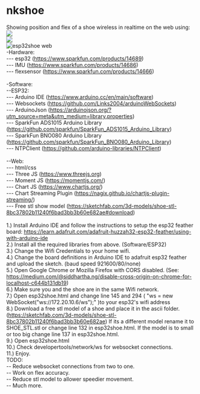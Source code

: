 # nkshoe</br>
Showing position and flex of a shoe wireless in realtime on the web using:
</br>
![](position.gif)
</br>
![](flex.gif)</br>
 <img src="http://www.andreaskadenbach.com/img/web.png" alt="esp32shoe web">
</br>
-Hardware:</br>
--- esp32 (https://www.sparkfun.com/products/14689)</br>
--- IMU (https://www.sparkfun.com/products/14686)</br>
--- flexsensor (https://www.sparkfun.com/products/14666)</br>
</br>
-Software:</br>
--ESP32:</br>
--- Arduino IDE (https://www.arduino.cc/en/main/software)</br>
--- Websockets (https://github.com/Links2004/arduinoWebSockets)</br>
--- ArduinoJson (https://arduinojson.org/?utm_source=meta&utm_medium=library.properties)</br>
--- SparkFun ADS1015 Arduino Library (https://github.com/sparkfun/SparkFun_ADS1015_Arduino_Library)</br>
--- SparkFun BNO080 Arduino Library (https://github.com/sparkfun/SparkFun_BNO080_Arduino_Library)</br>
--- NTPClient (https://github.com/arduino-libraries/NTPClient)</br>
</br>
--Web:</br>
--- html/css</br>
--- Three JS (https://www.threejs.org)</br>
--- Moment JS (https://momentjs.com/)</br>
--- Chart JS (https://www.chartjs.org/)</br>
--- Chart Streaming Plugin (https://nagix.github.io/chartjs-plugin-streaming/)</br>
--- Free stl show model (https://sketchfab.com/3d-models/shoe-stl-8bc37802b11240f6bad3bb3b60e682ae#download)
</br>
</br>
1.) Install Arduino IDE and follow the instructions to setup the esp32 feather board:
https://learn.adafruit.com/adafruit-huzzah32-esp32-feather/using-with-arduino-ide
</br>
2.) Install all the required libraries from above. (Software/ESP32)
</br>
3.) Change the Wifi Credentials to your home wifi.
</br>
4.) Change the board definitions in Arduino IDE to adafruit esp32 feather and upload the sketch. (baud speed 921600/80/none)
</br>
5.) Open Google Chrome or Mozilla Firefox with CORS disabled. (See: https://medium.com/@siddhartha.ng/disable-cross-origin-on-chrome-for-localhost-c644b131db19)
</br>
6.) Make sure you and the shoe are in the same Wifi network. 
</br>
7.) Open esp32shoe.html and change line 145 and 294 ( "ws = new WebSocket("ws://172.20.10.6/ws");" )to your esp32's wifi address 
</br>
8.) Download a free stl model of a shoe and place it in the ascii folder. (https://sketchfab.com/3d-models/shoe-stl-8bc37802b11240f6bad3bb3b60e682ae) If its a different model rename it to SHOE_STL.stl or change line 132 in esp32shoe.html.
If the model is to small or too big change line 137 in esp32shoe.html.
</br>
9.) Open esp32shoe.html 
</br>
10.) Check developertools/network/ws for websocket connections.
</br>
11.) Enjoy.
</br>
TODO:</br>
-- Reduce websocket connections from two to one.</br>
-- Work on flex accuracy.</br>
-- Reduce stl model to allower speedier movement.</br>
-- Much more.</br>
</br>

